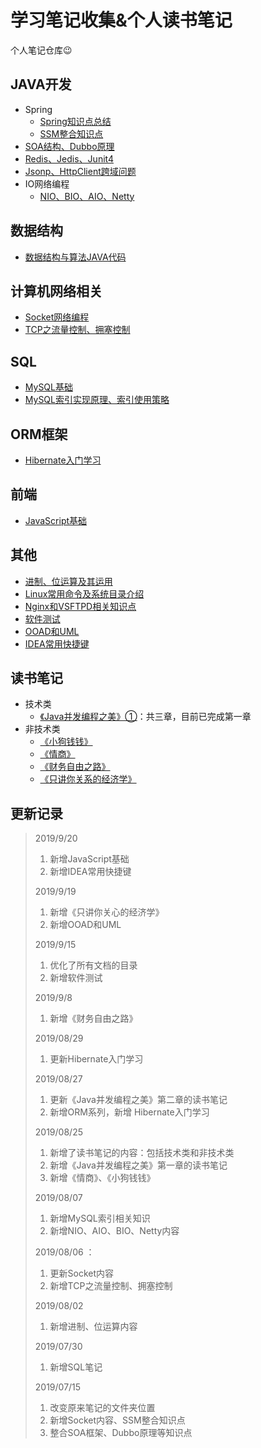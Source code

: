 # 学习笔记收集&个人读书笔记

个人笔记仓库😉


## JAVA开发

- Spring
  - [Spring知识点总结](https://github.com/JavaCorn/eshop/blob/master/study/spring.md)
  - [SSM整合知识点](Java/Spring/SSM/README.md)
- [SOA结构、Dubbo原理](https://github.com/JavaCorn/eshop/blob/master/study/Dubbo.md)
- [Redis、Jedis、Junit4](https://github.com/JavaCorn/eshop/blob/master/study/Redis.md)
- [Jsonp、HttpClient跨域问题](https://github.com/JavaCorn/eshop/blob/master/study/AJAX%E3%80%81Jsonp%E3%80%81HttpClient.md)
- IO网络编程
  - [NIO、BIO、AIO、Netty](Java/IO/io.md)

## 数据结构

- [数据结构与算法JAVA代码](https://github.com/JavaCorn/StudyNotes-DataStructrues-Algorithms)


## 计算机网络相关

- [Socket网络编程](Socket/socket网络编程.md)
- [TCP之流量控制、拥塞控制](Socket/TCP之流量控制、拥塞控制.md)



## SQL

- [MySQL基础](SQL/MySQL笔记.md)
- [MySQL索引实现原理、索引使用策略](SQL/sqlIndex.md)


## ORM框架

- [Hibernate入门学习](ORM/Hibernate入门学习.md)

## 前端

- [JavaScript基础](FrontEnd/JavaScript基础.md)

## 其他

- [进制、位运算及其运用](Other/进制、位运算及其运用.md)
- [Linux常用命令及系统目录介绍](https://github.com/JavaCorn/eshop/blob/master/study/Linux.md)
- [Nginx和VSFTPD相关知识点](https://github.com/JavaCorn/eshop/blob/master/study/Nginx.md)
- [软件测试](Test/软件测试.md)
- [OOAD和UML](Other/UML/OOAD和UML.md)
- [IDEA常用快捷键](Other/IDEA常用快捷键.md)

## 读书笔记

- 技术类
  - [《Java并发编程之美》①](readingNotes/技术类/《Java并发编程之美》/《Java并发编程之美》.md)：共三章，目前已完成第一章
- 非技术类
  - [《小狗钱钱》](readingNotes/非技术类/《小狗钱钱》.md)
  - [《情商》](readingNotes/非技术类/《情商》.md)
  - [《财务自由之路》](readingNotes/非技术类/《财务自由之路》/《财务自由之路》.md)
  - [《只讲你关系的经济学》](readingNotes/非技术类/《只讲你关心的经济学》.md)


## 更新记录

> 2019/9/20
>
> 1. 新增JavaScript基础
> 2. 新增IDEA常用快捷键
>
> 2019/9/19
>
> 1. 新增《只讲你关心的经济学》
> 2. 新增OOAD和UML
>
> 2019/9/15
>
> 1. 优化了所有文档的目录
> 2. 新增软件测试
>
> 2019/9/8
>
> 1. 新增《财务自由之路》
>
> 2019/08/29
>
> 1. 更新Hibernate入门学习
>
> 2019/08/27
>
> 1. 更新《Java并发编程之美》第二章的读书笔记
> 2. 新增ORM系列，新增 Hibernate入门学习
>
> 2019/08/25
>
> 1. 新增了读书笔记的内容：包括技术类和非技术类
> 2. 新增《Java并发编程之美》第一章的读书笔记
> 3. 新增《情商》、《小狗钱钱》
>
> 2019/08/07 
>
> 1. 新增MySQL索引相关知识
> 2. 新增NIO、AIO、BIO、Netty内容
>
> 2019/08/06 ：
>
> 1. 更新Socket内容
> 2. 新增TCP之流量控制、拥塞控制
>
> 2019/08/02 
>
> 1. 新增进制、位运算内容
>
> 2019/07/30 
>
> 1. 新增SQL笔记
>
> 2019/07/15 
>
> 1. 改变原来笔记的文件夹位置
> 2. 新增Socket内容、SSM整合知识点
> 3. 整合SOA框架、Dubbo原理等知识点


